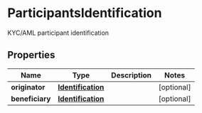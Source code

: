 

# ParticipantsIdentification

KYC/AML participant identification

## Properties

| Name | Type | Description | Notes |
|------------ | ------------- | ------------- | -------------|
|**originator** | [**Identification**](Identification.md) |  |  [optional] |
|**beneficiary** | [**Identification**](Identification.md) |  |  [optional] |




